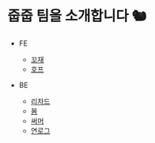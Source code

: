 # 줍줍 팀을 소개합니다 🐿

- FE
  - [꼬재](https://github.com/kkojae91)
  - [호프](https://github.com/moonheekim0118)

- BE
  - [리차드](./members/HJ-Rich.md)
  - [봄](https://github.com/JangBomi)
  - [써머](https://github.com/hyewoncc)
  - [연로그](https://github.com/yeon-06)
  
